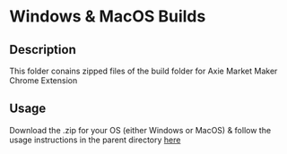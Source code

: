 # Windows & MacOS Builds

## Description
This folder conains zipped files of the build folder for Axie Market Maker Chrome Extension

## Usage
Download the .zip for your OS (either Windows or MacOS) & follow the usage instructions in the parent directory [here](../)